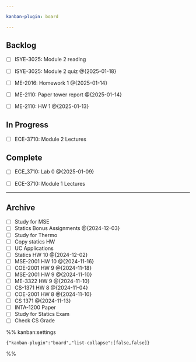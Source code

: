 ```yaml
---

kanban-plugin: board

---
```


## Backlog

- [ ] ISYE-3025: Module 2 reading
- [ ] ISYE-3025: Module 2 quiz @{2025-01-18}
- [ ] ME-2016: Homework 1 @{2025-01-14}
- [ ] ME-2110: Paper tower report @{2025-01-14}
- [ ] ME-2110: HW 1 @{2025-01-13}


## In Progress

- [ ] ECE-3710: Module 2 Lectures


## Complete

- [ ] ECE_3710: Lab 0 @{2025-01-09}
- [ ] ECE-3710: Module 1 Lectures


***

## Archive

- [ ] Study for MSE
- [ ] Statics Bonus Assignments @{2024-12-03}
- [ ] Study for Thermo
- [ ] Copy statics HW
- [ ] UC Applications
- [ ] Statics HW 10 @{2024-12-02}
- [ ] MSE-2001 HW 10 @{2024-11-16}
- [ ] COE-2001 HW 9 @{2024-11-18}
- [ ] MSE-2001 HW 9 @{2024-11-10}
- [ ] ME-3322 HW 9 @{2024-11-10}
- [ ] CS-1371 HW 8 @{2024-11-04}
- [ ] COE-2001 HW 8 @{2024-11-10}
- [ ] CS 1371 @{2024-11-13}
- [ ] INTA-1200 Paper
- [ ] Study for Statics Exam
- [ ] Check CS Grade

%% kanban:settings
```
{"kanban-plugin":"board","list-collapse":[false,false]}
```
%%